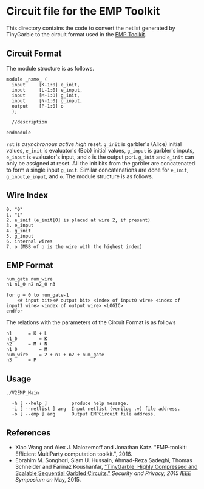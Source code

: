 Circuit file for the EMP Toolkit
=======
This directory contains the code to convert the netlist generated by TinyGarble to the circuit format used in the [EMP Toolkit](https://github.com/emp-toolkit).

## Circuit Format
The module structure is as follows. 
```
module _name_ ( 
  input		[K-1:0]	e_init,
  input		[L-1:0]	e_input,
  input		[M-1:0]	g_init,
  input		[N-1:0]	g_input,
  output	[P-1:0]	o
  );
  
  //description
  
endmodule 
```
`rst` is <i>asynchronous active high</i> reset. `g_init` is garbler's (Alice) initial values, `e_init` is evaluator's 
(Bob) initial values, `g_input` is garbler's inputs, `e_input` is evaluator's input, and `o` is the output port. 
`g_init` and `e_init` can only be assigned at reset. 
All the init bits from the garbler are concatenated to form a single input `g_init`. 
Similar concatenations are done for `e_init`, `g_input`,`e_input`, and `o`.
The module structure is as follows.

## Wire Index
```
0. "0"
1. "1"
2. e_init (e_init[0] is placed at wire 2, if present)
3. e_input
4. g_init
5. g_input
6. internal wires
7. o (MSB of o is the wire with the highest index)
```

## EMP Format
```
num_gate num_wire
n1 n1_0 n2 n2_0 n3

for g = 0 to num_gate-1
	<# input bit><# output bit> <index of input0 wire> <index of input1 wire> <index of output wire> <LOGIC>
endfor
```
The relations with the parameters of the Circuit Format is as follows
```
n1		= K + L
n1_0		= K
n2		= M + N
n1_0		= M
num_wire 	= 2 + n1 + n2 + num_gate
n3 		= P
```

## Usage
```
./V2EMP_Main 

  -h [ --help ]         produce help message.
  -i [ --netlist ] arg  Input netlist (verilog .v) file address.
  -o [ --emp ] arg      Output EMPCircuit file address.

```

## References
- Xiao Wang and Alex J. Malozemoff and Jonathan Katz. "EMP-toolkit: Efficient MultiParty computation toolkit.", 2016. 
- Ebrahim M. Songhori, Siam U. Hussain, Ahmad-Reza Sadeghi, Thomas Schneider
and Farinaz Koushanfar, ["TinyGarble: Highly Compressed and Scalable Sequential
Garbled Circuits."](http://esonghori.github.io/file/TinyGarble.pdf) <i>Security
and Privacy, 2015 IEEE Symposium on</i> May, 2015.

